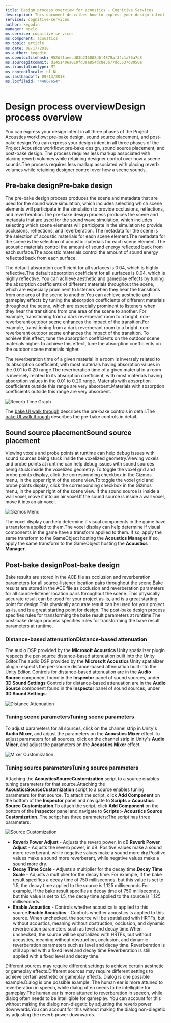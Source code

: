 ```yaml
---
title: Design process overview for acoustics - Cognitive Services
description: This document describes how to express your design intent in all three phases of the Project Acoustics workflow.
services: cognitive-services
author: kegodin
manager: noelc
ms.service: cognitive-services
ms.component: acoustics
ms.topic: article
ms.date: 08/17/2018
ms.author: kegodin
ms.openlocfilehash: 952df1aeecd83b216008d6f4879af34c1a76a7d8
ms.sourcegitcommit: d1451406a010fd3aa854dc8e5b77dc5537d8050e
ms.translationtype: MT
ms.contentlocale: nl-NL
ms.lasthandoff: 09/13/2018
ms.locfileid: "44867654"
---
```

# <a name="design-process-overview"></a><span data-ttu-id="b33f0-103">Design process overview</span><span class="sxs-lookup"><span data-stu-id="b33f0-103">Design process overview</span></span>
<span data-ttu-id="b33f0-104">You can express your design intent in all three phases of the Project Acoustics workflow: pre-bake design, sound source placement, and post-bake design.</span><span class="sxs-lookup"><span data-stu-id="b33f0-104">You can express your design intent in all three phases of the Project Acoustics workflow: pre-bake design, sound source placement, and post-bake design.</span></span> <span data-ttu-id="b33f0-105">The process requires less markup associated with placing reverb volumes while retaining designer control over how a scene sounds.</span><span class="sxs-lookup"><span data-stu-id="b33f0-105">The process requires less markup associated with placing reverb volumes while retaining designer control over how a scene sounds.</span></span>

## <a name="pre-bake-design"></a><span data-ttu-id="b33f0-106">Pre-bake design</span><span class="sxs-lookup"><span data-stu-id="b33f0-106">Pre-bake design</span></span>
<span data-ttu-id="b33f0-107">The pre-bake design process produces the scene and metadata that are used for the sound wave simulation, which includes selecting which scene elements will participate in the simulation to provide occlusions, reflections, and reverberation.</span><span class="sxs-lookup"><span data-stu-id="b33f0-107">The pre-bake design process produces the scene and metadata that are used for the sound wave simulation, which includes selecting which scene elements will participate in the simulation to provide occlusions, reflections, and reverberation.</span></span> <span data-ttu-id="b33f0-108">The metadata for the scene is the selection of acoustic materials for each scene element.</span><span class="sxs-lookup"><span data-stu-id="b33f0-108">The metadata for the scene is the selection of acoustic materials for each scene element.</span></span> <span data-ttu-id="b33f0-109">The acoustic materials control the amount of sound energy reflected back from each surface.</span><span class="sxs-lookup"><span data-stu-id="b33f0-109">The acoustic materials control the amount of sound energy reflected back from each surface.</span></span>

<span data-ttu-id="b33f0-110">The default absorption coefficient for all surfaces is 0.04, which is highly reflective.</span><span class="sxs-lookup"><span data-stu-id="b33f0-110">The default absorption coefficient for all surfaces is 0.04, which is highly reflective.</span></span> <span data-ttu-id="b33f0-111">You can achieve aesthetic and gameplay effects by tuning the absorption coefficients of different materials throughout the scene, which are especially prominent to listeners when they hear the transitions from one area of the scene to another.</span><span class="sxs-lookup"><span data-stu-id="b33f0-111">You can achieve aesthetic and gameplay effects by tuning the absorption coefficients of different materials throughout the scene, which are especially prominent to listeners when they hear the transitions from one area of the scene to another.</span></span> <span data-ttu-id="b33f0-112">For example, transitioning from a dark reverberant room to a bright, non-reverberant outdoor scene enhances the impact of the transition.</span><span class="sxs-lookup"><span data-stu-id="b33f0-112">For example, transitioning from a dark reverberant room to a bright, non-reverberant outdoor scene enhances the impact of the transition.</span></span> <span data-ttu-id="b33f0-113">To achieve this effect, tune the absorption coefficients on the outdoor scene materials higher.</span><span class="sxs-lookup"><span data-stu-id="b33f0-113">To achieve this effect, tune the absorption coefficients on the outdoor scene materials higher.</span></span>

<span data-ttu-id="b33f0-114">The reverberation time of a given material in a room is inversely related to its absorption coefficient, with most materials having absorption values in the 0.01 to 0.20 range.</span><span class="sxs-lookup"><span data-stu-id="b33f0-114">The reverberation time of a given material in a room is inversely related to its absorption coefficient, with most materials having absorption values in the 0.01 to 0.20 range.</span></span> <span data-ttu-id="b33f0-115">Materials with absorption coefficients outside this range are very absorbent.</span><span class="sxs-lookup"><span data-stu-id="b33f0-115">Materials with absorption coefficients outside this range are very absorbent.</span></span>

![Reverb Time Graph](media/ReverbTimeGraph.png)

<span data-ttu-id="b33f0-117">The [bake UI walk through](bake-ui-walkthrough.md) describes the pre-bake controls in detail.</span><span class="sxs-lookup"><span data-stu-id="b33f0-117">The [bake UI walk through](bake-ui-walkthrough.md) describes the pre-bake controls in detail.</span></span>

## <a name="sound-source-placement"></a><span data-ttu-id="b33f0-118">Sound source placement</span><span class="sxs-lookup"><span data-stu-id="b33f0-118">Sound source placement</span></span>
<span data-ttu-id="b33f0-119">Viewing voxels and probe points at runtime can help debug issues with sound sources being stuck inside the voxelized geometry.</span><span class="sxs-lookup"><span data-stu-id="b33f0-119">Viewing voxels and probe points at runtime can help debug issues with sound sources being stuck inside the voxelized geometry.</span></span> <span data-ttu-id="b33f0-120">To toggle the voxel grid and probe points display, click the corresponding checkbox in the Gizmos menu, in the upper right of the scene view.</span><span class="sxs-lookup"><span data-stu-id="b33f0-120">To toggle the voxel grid and probe points display, click the corresponding checkbox in the Gizmos menu, in the upper right of the scene view.</span></span> <span data-ttu-id="b33f0-121">If the sound source is inside a wall voxel, move it into an air voxel.</span><span class="sxs-lookup"><span data-stu-id="b33f0-121">If the sound source is inside a wall voxel, move it into an air voxel.</span></span>

![Gizmos Menu](media/GizmosMenu.png)  

<span data-ttu-id="b33f0-123">The voxel display can help determine if visual components in the game have a transform applied to them.</span><span class="sxs-lookup"><span data-stu-id="b33f0-123">The voxel display can help determine if visual components in the game have a transform applied to them.</span></span> <span data-ttu-id="b33f0-124">If so, apply the same transform to the GameObject hosting the **Acoustics Manager**.</span><span class="sxs-lookup"><span data-stu-id="b33f0-124">If so, apply the same transform to the GameObject hosting the **Acoustics Manager**.</span></span>

## <a name="post-bake-design"></a><span data-ttu-id="b33f0-125">Post-bake design</span><span class="sxs-lookup"><span data-stu-id="b33f0-125">Post-bake design</span></span>
<span data-ttu-id="b33f0-126">Bake results are stored in the ACE file as occlusion and reverberation parameters for all source-listener location pairs throughout the scene.</span><span class="sxs-lookup"><span data-stu-id="b33f0-126">Bake results are stored in the ACE file as occlusion and reverberation parameters for all source-listener location pairs throughout the scene.</span></span> <span data-ttu-id="b33f0-127">This physically accurate result can be used for your project as-is, and is a great starting point for design.</span><span class="sxs-lookup"><span data-stu-id="b33f0-127">This physically accurate result can be used for your project as-is, and is a great starting point for design.</span></span> <span data-ttu-id="b33f0-128">The post-bake design process specifies rules for transforming the bake result parameters at runtime.</span><span class="sxs-lookup"><span data-stu-id="b33f0-128">The post-bake design process specifies rules for transforming the bake result parameters at runtime.</span></span>

### <a name="distance-based-attenuation"></a><span data-ttu-id="b33f0-129">Distance-based attenuation</span><span class="sxs-lookup"><span data-stu-id="b33f0-129">Distance-based attenuation</span></span>
<span data-ttu-id="b33f0-130">The audio DSP provided by the **Microsoft Acoustics** Unity spatializer plugin respects the per-source distance-based attenuation built into the Unity Editor.</span><span class="sxs-lookup"><span data-stu-id="b33f0-130">The audio DSP provided by the **Microsoft Acoustics** Unity spatializer plugin respects the per-source distance-based attenuation built into the Unity Editor.</span></span> <span data-ttu-id="b33f0-131">Controls for distance-based attenuation are in the **Audio Source** component found in the **Inspector** panel of sound sources, under **3D Sound Settings**:</span><span class="sxs-lookup"><span data-stu-id="b33f0-131">Controls for distance-based attenuation are in the **Audio Source** component found in the **Inspector** panel of sound sources, under **3D Sound Settings**:</span></span>

![Distance Attenuation](media/distanceattenuation.png)

### <a name="tuning-scene-parameters"></a><span data-ttu-id="b33f0-133">Tuning scene parameters</span><span class="sxs-lookup"><span data-stu-id="b33f0-133">Tuning scene parameters</span></span>
<span data-ttu-id="b33f0-134">To adjust parameters for all sources, click on the channel strip in Unity's **Audio Mixer**, and adjust the parameters on the **Acoustics Mixer** effect.</span><span class="sxs-lookup"><span data-stu-id="b33f0-134">To adjust parameters for all sources, click on the channel strip in Unity's **Audio Mixer**, and adjust the parameters on the **Acoustics Mixer** effect.</span></span>

![Mixer Customization](media/MixerParameters.png)

### <a name="tuning-source-parameters"></a><span data-ttu-id="b33f0-136">Tuning source parameters</span><span class="sxs-lookup"><span data-stu-id="b33f0-136">Tuning source parameters</span></span>
<span data-ttu-id="b33f0-137">Attaching the **AcousticsSourceCustomization** script to a source enables tuning parameters for that source.</span><span class="sxs-lookup"><span data-stu-id="b33f0-137">Attaching the **AcousticsSourceCustomization** script to a source enables tuning parameters for that source.</span></span> <span data-ttu-id="b33f0-138">To attach the script, click **Add Component** on the bottom of the **Inspector** panel and navigate to **Scripts > Acoustics Source Customization**.</span><span class="sxs-lookup"><span data-stu-id="b33f0-138">To attach the script, click **Add Component** on the bottom of the **Inspector** panel and navigate to **Scripts > Acoustics Source Customization**.</span></span> <span data-ttu-id="b33f0-139">The script has three parameters:</span><span class="sxs-lookup"><span data-stu-id="b33f0-139">The script has three parameters:</span></span>

![Source Customization](media/SourceCustomization.png)

* <span data-ttu-id="b33f0-141">**Reverb Power Adjust** - Adjusts the reverb power, in dB.</span><span class="sxs-lookup"><span data-stu-id="b33f0-141">**Reverb Power Adjust** - Adjusts the reverb power, in dB.</span></span> <span data-ttu-id="b33f0-142">Positive values make a sound more reverberant, while negative values make a sound more dry.</span><span class="sxs-lookup"><span data-stu-id="b33f0-142">Positive values make a sound more reverberant, while negative values make a sound more dry.</span></span>
* <span data-ttu-id="b33f0-143">**Decay Time Scale** - Adjusts a multiplier for the decay time.</span><span class="sxs-lookup"><span data-stu-id="b33f0-143">**Decay Time Scale** - Adjusts a multiplier for the decay time.</span></span> <span data-ttu-id="b33f0-144">For example, if the bake result specifies a decay time of 750 milliseconds, but this value is set to 1.5, the decay time applied to the source is 1,125 milliseconds.</span><span class="sxs-lookup"><span data-stu-id="b33f0-144">For example, if the bake result specifies a decay time of 750 milliseconds, but this value is set to 1.5, the decay time applied to the source is 1,125 milliseconds.</span></span>
* <span data-ttu-id="b33f0-145">**Enable Acoustics** - Controls whether acoustics is applied to this source.</span><span class="sxs-lookup"><span data-stu-id="b33f0-145">**Enable Acoustics** - Controls whether acoustics is applied to this source.</span></span> <span data-ttu-id="b33f0-146">When unchecked, the source will be spatialized with HRTFs, but without acoustics, meaning without obstruction, occlusion, and dynamic reverberation parameters such as level and decay time.</span><span class="sxs-lookup"><span data-stu-id="b33f0-146">When unchecked, the source will be spatialized with HRTFs, but without acoustics, meaning without obstruction, occlusion, and dynamic reverberation parameters such as level and decay time.</span></span> <span data-ttu-id="b33f0-147">Reverberation is still applied with a fixed level and decay time.</span><span class="sxs-lookup"><span data-stu-id="b33f0-147">Reverberation is still applied with a fixed level and decay time.</span></span>

<span data-ttu-id="b33f0-148">Different sources may require different settings to achieve certain aesthetic or gameplay effects.</span><span class="sxs-lookup"><span data-stu-id="b33f0-148">Different sources may require different settings to achieve certain aesthetic or gameplay effects.</span></span> <span data-ttu-id="b33f0-149">Dialog is one possible example.</span><span class="sxs-lookup"><span data-stu-id="b33f0-149">Dialog is one possible example.</span></span> <span data-ttu-id="b33f0-150">The human ear is more attuned to reverberation in speech, while dialog often needs to be intelligible for gameplay.</span><span class="sxs-lookup"><span data-stu-id="b33f0-150">The human ear is more attuned to reverberation in speech, while dialog often needs to be intelligible for gameplay.</span></span> <span data-ttu-id="b33f0-151">You can account for this without making the dialog non-diegetic by adjusting the reverb power downwards.</span><span class="sxs-lookup"><span data-stu-id="b33f0-151">You can account for this without making the dialog non-diegetic by adjusting the reverb power downwards.</span></span>
